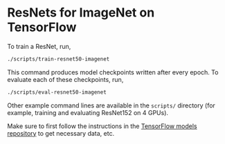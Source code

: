 # ResNets for ImageNet on TensorFlow

To train a ResNet, run,

```bash
./scripts/train-resnet50-imagenet
```

This command produces model checkpoints written after every epoch. To evaluate
each of these checkpoints, run,

```bash
./scripts/eval-resnet50-imagenet
```

Other example command lines are available in the `scripts/` directory (for
example, training and evaluating ResNet152 on 4 GPUs).

Make sure to first follow the instructions in the
[TensorFlow models repository](https://github.com/tensorflow/models/tree/master/research/inception#getting-started)
to get necessary data, etc.

